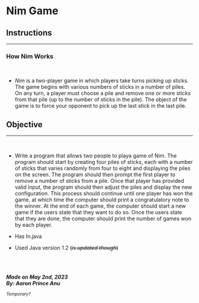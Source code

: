 # **Nim Game**

## Instructions
---


### How Nim Works

<br>

- *Nim* is a two-player game in which players take turns picking up sticks. The game begins with various numbers of sticks in a number of piles. On any turn, a player must choose a pile and remove one or more sticks from that pile (up to the number of sticks in the pile). The object of the game is to force your opponent to pick up the last stick in the last pile. 



## Objective
---
<br>

- Write a program that allows two people to playa game of Nim. The program should start by creating four piles of sticks, each with a number of sticks that varies randomly from four to eight and displaying the piles on the screen. The program should then prompt the first player to remove a number of sticks from a pile. Once that player has provided valid input, the program should then adjust the piles and display the new configuration. This process should continue until one player has won the game, at which time the computer should print a congratulatory note to the winner. At the end of each game, the computer should start a new game if the users state that they want to do so. Once the users state that they are done, the computer should print the number of games won by each player.

- Has In.java
- Used Java version 1.2 ~~(*is updated though*)~~

<br></br>

***Made on May 2nd, 2023***\
***By: Aaron Prince Anu***


<sub>*Temporary?*</sub>

